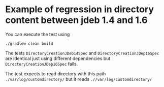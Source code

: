 # Example of regression in directory content between jdeb 1.4 and 1.6

You can execute the test using

    ./gradlew clean build
    
The tests `DirectoryCreationJDeb14Spec` and `DirectoryCreationJDep16Spec` are identical just using different dependencies but `DirectoryCreationJDep16Spec` fails.

The test expects to read directory with this path `./var/log/customdirectory/` but it reads `.//var/log/customdirectory/`
